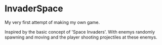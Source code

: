 # InvaderSpace
My very first attempt of making my own game.

Inspired by the basic concept of 'Space Invaders'. With enemys randomly spawning and moving and the player shooting projectiles at these enemys.
